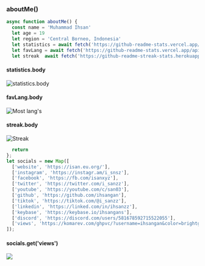 ### aboutMe()
```js
async function aboutMe() {
  const name = 'Muhammad Ihsan'
  let age = 19
  let region = 'Central Borneo, Indonesia'
  let statistics = await fetch('https://github-readme-stats.vercel.app/api?username=IhsanGan&show_icons=true');
  let favLang = await fetch('https://github-readme-stats.vercel.app/api/top-langs/?username=ihsangan&langs_count=6&layout=compact');
  let streak  await fetch('https://github-readme-streak-stats.herokuapp.com/?user=ihsangan&date_format=j%20M%5B%20Y%5D')
```
#### statistics.body
![statistics.body](https://github-readme-stats.vercel.app/api?username=ihsangan&show_icons=true)
#### favLang.body
![Most lang's](https://github-readme-stats.vercel.app/api/top-langs/?username=ihsangan&langs_count=6&layout=compact)
#### streak.body
![Streak](https://github-readme-streak-stats.herokuapp.com/?user=ihsangan&date_format=j%20M%5B%20Y%5D)
```js
  return
};
let socials = new Map([
  ['website', 'https://isan.eu.org/'],
  ['instagram', 'https://instagr.am/i_snsz'],
  ['facebook', 'https://fb.com/isanxyz'],
  ['twitter', 'https://twitter.com/i_sanzz'],
  ['youtube', 'https://youtube.com/c/san03'],
  ['github', 'https://github.com/ihsangan'],
  ['tiktok', 'https://tiktok.com/@i_sanzz'],
  ['linkedin', 'https://linked.com/in/ihsanzz'],
  ['keybase', 'https://keybase.io/ihsangans'],
  ['discord', 'https://discord.com/users/581678592715522055'],
  ['views', 'https://komarev.com/ghpvc/?username=ihsangan&color=brightgreen']
]);

```
#### socials.get('views')
![](https://komarev.com/ghpvc/?username=ihsangan&color=brightgreen)
